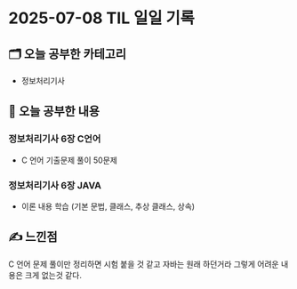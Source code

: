 # 2025-07-08 TIL 일일 기록

## 🗂️ 오늘 공부한 카테고리
- 정보처리기사

## 📌 오늘 공부한 내용

### 정보처리기사 6장 C언어
- C 언어 기출문제 풀이 50문제 

### 정보처리기사 6장 JAVA 
- 이론 내용 학습 (기본 문법, 클래스, 추상 클래스, 상속)

## ✍️ 느낀점 
C 언어 문제 풀이만 정리하면 시험 붙을 것 같고 자바는 원래 하던거라 그렇게 어려운 내용은 크게 없는것 같다. 
